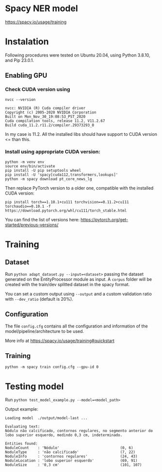 # Spacy NER model

https://spacy.io/usage/training

# Instalation
Following procedures were tested on Ubuntu 20.04, using Python 3.8.10, and Pip 23.0.1.

## Enabling GPU

### Check CUDA version using
```
nvcc --version
```
```
nvcc: NVIDIA (R) Cuda compiler driver
Copyright (c) 2005-2020 NVIDIA Corporation
Built on Mon_Nov_30_19:08:53_PST_2020
Cuda compilation tools, release 11.2, V11.2.67
Build cuda_11.2.r11.2/compiler.29373293_0
```
In my case is 11.2. All the installed libs should have support to CUDA version <= than this.

### Install using appropriate CUDA version: 

```
python -m venv env
source env/bin/activate
pip install -U pip setuptools wheel
pip install -U 'spacy[cuda112,transformers,lookups]'
python -m spacy download pt_core_news_lg
```

Then replace PyTorch version to a older one, compatible with the installed CUDA version:
```
pip install torch==1.10.1+cu111 torchvision==0.11.2+cu111 torchaudio==0.10.1 -f https://download.pytorch.org/whl/cu111/torch_stable.html
```
You can find the list of versions here:
https://pytorch.org/get-started/previous-versions/

# Training

## Dataset
Run `python adapt_dataset.py --input=<dataset>` passing the dataset generated on the EntityProcessor module as input. A `corpus` folder will be created with the train/dev splitted dataset in the spacy format.

You can set a custom output using `--output` and a custom validation ratio with `--dev_ratio` (default is 20%).

## Configuration
The file `config.cfg` contains all the configuration and information of the model/pipeline/architecture to be used.

More info at https://spacy.io/usage/training#quickstart

## Training
```
python -m spacy train config.cfg --gpu-id 0
```

# Testing model

Run `python test_model_example.py --model=<model_path>`

Output example:

```
Loading model  ./output/model-last ...

Evaluating text:
Nódulo não calcificado, contornos regulares, no segmento anterior do lobo superior esquerdo, medindo 0,3 cm, indeterminado.

Entities found:
NoduleCount    : 'Nódulo'                            (0, 6) 
NoduleType     : 'não calcificado'                   (7, 22) 
NoduleInfo     : 'contornos regulares'               (24, 43) 
NoduleLocation : 'lobo superior esquerdo'            (69, 91) 
NoduleSize     : '0,3 cm'                            (101, 107)
```
